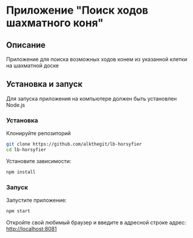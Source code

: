 # Приложение "Поиск ходов шахматного коня"

## Описание

Приложение для поиска возможных ходов конем из указанной клетки на шахматной доске

## Установка и запуск

Для запуска приложения на компьютере должен быть установлен Node.js

### Установка

Клонируйте репозиторий

```bash
git clone https://github.com/alkthegit/lb-horsyfier
cd lb-horsyfier
```

Установите зависимости:

```bash
npm install
```

### Запуск

Запустите приложение:

```bash
npm start
```

Откройте свой любимый браузер и введите в адресной строке адрес: [http://localhost:8081](http://localhost:8081)
